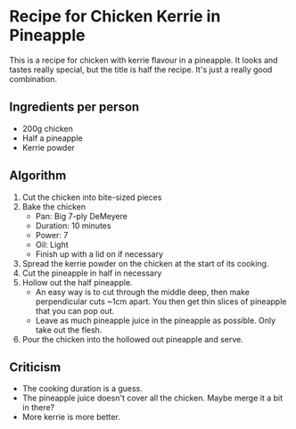 Recipe for Chicken Kerrie in Pineapple
======================================
This is a recipe for chicken with kerrie flavour in a pineapple. It looks and tastes really special, but the title is half the recipe. It's just a really good combination.

Ingredients per person
----------------------
- 200g chicken
- Half a pineapple
- Kerrie powder

Algorithm
---------
1. Cut the chicken into bite-sized pieces
2. Bake the chicken
	- Pan: Big 7-ply DeMeyere
	- Duration: 10 minutes
	- Power: 7
	- Oil: Light
	- Finish up with a lid on if necessary
3. Spread the kerrie powder on the chicken at the start of its cooking.
4. Cut the pineapple in half in necessary
5. Hollow out the half pineapple.
	- An easy way is to cut through the middle deep, then make perpendicular cuts ~1cm apart. You then get thin slices of pineapple that you can pop out.
	- Leave as much pineapple juice in the pineapple as possible. Only take out the flesh.
6. Pour the chicken into the hollowed out pineapple and serve.

Criticism
---------
- The cooking duration is a guess.
- The pineapple juice doesn't cover all the chicken. Maybe merge it a bit in there?
- More kerrie is more better.
